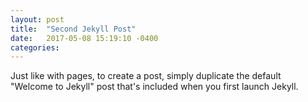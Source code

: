 ```yaml
---
layout: post
title:  "Second Jekyll Post"
date:   2017-05-08 15:19:10 -0400
categories:
---
```

Just like with pages, to create a post, simply duplicate the default "Welcome to Jekyll" post that's included when you first launch Jekyll.

